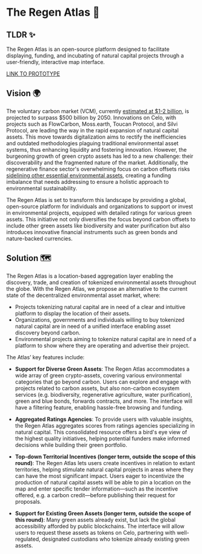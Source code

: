 # The Regen Atlas 🌱

## TLDR ✨

The Regen Atlas is an open-source platform designed to facilitate displaying, funding, and incubating of natural capital projects through a user-friendly, interactive map interface.

[LINK TO PROTOTYPE](https://www.regenatlas.xyz/)

## Vision 🌍

The voluntary carbon market (VCM), currently [estimated at $1-2 billion](https://about.bnef.com/blog/the-untapped-power-of-carbon-markets-in-five-charts/), is projected to surpass $500 billion by 2050. Innovations on Celo, with projects such as FlowCarbon, Moss.earth, Toucan Protocol, and Silvi Protocol, are leading the way in the rapid expansion of natural capital assets. This move towards digitalization aims to rectify the inefficiencies and outdated methodologies plaguing traditional environmental asset systems, thus enhancing liquidity and fostering innovation. However, the burgeoning growth of green crypto assets has led to a new challenge: their discoverability and the fragmented nature of the market. Additionally, the regenerative finance sector's overwhelming focus on carbon offsets risks [sidelining other essential environmental assets](https://www.sei.org/perspectives/move-beyond-carbon-tunnel-vision/), creating a funding imbalance that needs addressing to ensure a holistic approach to environmental sustainability.

The Regen Atlas is set to transform this landscape by providing a global, open-source platform for individuals and organizations to support or invest in environmental projects, equipped with detailed ratings for various green assets. This initiative not only diversifies the focus beyond carbon offsets to include other green assets like biodiversity and water purification but also introduces innovative financial instruments such as green bonds and nature-backed currencies.

## Solution 🗺️

The Regen Atlas is a location-based aggregation layer enabling the discovery, trade, and creation of tokenized environmental assets throughout the globe.
With the Regen Atlas, we propose an alternative to the current state of the decentralized environmental asset market, where:

- Projects tokenizing natural capital are in need of a clear and intuitive platform to display the location of their assets.
- Organizations, governments and individuals willing to buy tokenized natural capital are in need of a unified interface enabling asset discovery beyond carbon.
- Environmental projects aiming to tokenize natural capital are in need of a platform to show where they are operating and advertise their project.

The Atlas’ key features include:

- **Support for Diverse Green Assets**: The Regen Atlas accommodates a wide array of green crypto-assets, covering various environmental categories that go beyond carbon. Users can explore and engage with projects related to carbon assets, but also non-carbon ecosystem services (e.g. biodiversity, regenerative agriculture, water purification), green and blue bonds, forwards contracts, and more. The interface will have a filtering feature, enabling hassle-free browsing and funding.

- **Aggregated Ratings Agencies**: To provide users with valuable insights, the Regen Atlas aggregates scores from ratings agencies specializing in natural capital. This consolidated resource offers a bird's eye view of the highest quality initiatives, helping potential funders make informed decisions while building their green portfolio.

- **Top-down Territorial Incentives (longer term, outside the scope of this round)**: The Regen Atlas lets users create incentives in relation to extant territories, helping stimulate natural capital projects in areas where they can have the most significant impact. Users eager to incentivize the production of natural capital assets will be able to pin a location on the map and enter specific tender information—such as the incentive offered, e.g. a carbon credit—before publishing their request for proposals.

- **Support for Existing Green Assets (longer term, outside the scope of this round)**: Many green assets already exist, but lack the global accessibility afforded by public blockchains. The interface will allow users to request these assets as tokens on Celo, partnering with well-regulated, designated custodians who tokenize already existing green assets.
